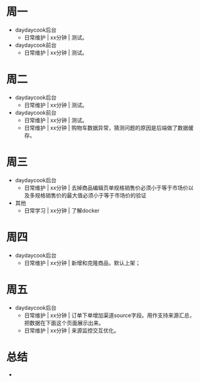 # 周一
* daydaycook后台
    - 日常维护 | xx分钟 | 测试。
* daydaycook前台
    - 日常维护 | xx分钟 | 测试。

# 周二
* daydaycook后台
    - 日常维护 | xx分钟 | 测试。
* daydaycook前台
    - 日常维护 | xx分钟 | 测试。
    - 日常维护 | xx分钟 | 购物车数据异常，猜测问题的原因是后端做了数据缓存。

# 周三
* daydaycook后台
    - 日常维护 | xx分钟 | 去掉商品编辑页单规格销售价必须小于等于市场价以及多规格销售价的最大值必须小于等于市场价的验证
* 其他
    - 日常学习 | xx分钟 | 了解docker

# 周四
* daydaycook后台
    - 日常维护 | xx分钟 | 新增和克隆商品，默认上架；

# 周五
* daydaycook后台
    - 日常维护 | xx分钟 | 订单下单增加渠道source字段。用作支持来源汇总，把数据在下面这个页面展示出来。
    - 日常维护 | xx分钟 | 来源监控交互优化。

# 总结
*

